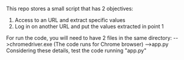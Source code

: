 This repo stores a small script that has 2 objectives:
1. Access to an URL and extract specific values
2. Log in on another URL and put the values extracted in point 1

For run the code, you will need to have 2 files in the same directory:
-->chromedriver.exe (The code runs for Chrome browser)
-->app.py
Considering these details, test the code running "app.py"

